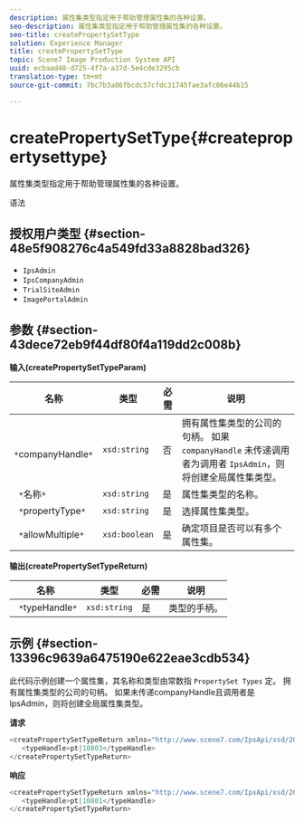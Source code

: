 ```yaml
---
description: 属性集类型指定用于帮助管理属性集的各种设置。
seo-description: 属性集类型指定用于帮助管理属性集的各种设置。
seo-title: createPropertySetType
solution: Experience Manager
title: createPropertySetType
topic: Scene7 Image Production System API
uuid: ecbaad48-d725-4f7a-a37d-5e4cde3295cb
translation-type: tm+mt
source-git-commit: 7bc7b3a86fbcdc57cfdc31745fae3afc06e44b15

---
```



# createPropertySetType{#createpropertysettype}

属性集类型指定用于帮助管理属性集的各种设置。

语法

## 授权用户类型 {#section-48e5f908276c4a549fd33a8828bad326}

* `IpsAdmin`
* `IpsCompanyAdmin`
* `TrialSiteAdmin`
* `ImagePortalAdmin`

## 参数 {#section-43dece72eb9f44df80f4a119dd2c008b}

**输入(createPropertySetTypeParam)**

| 名称 | 类型 | 必需 | 说明 |
|---|---|---|---|
| ` *`companyHandle`*` | `xsd:string` | 否 | 拥有属性集类型的公司的句柄。 如果 `companyHandle` 未传递调用者为调用者 `IpsAdmin`，则将创建全局属性集类型。 |
| ` *`名称`*` | `xsd:string` | 是 | 属性集类型的名称。 |
| ` *`propertyType`*` | `xsd:string` | 是 | 选择属性集类型。 |
| ` *`allowMultiple`*` | `xsd:boolean` | 是 | 确定项目是否可以有多个属性集。 |

**输出(createPropertySetTypeReturn)**

| 名称 | 类型 | 必需 | 说明 |
|---|---|---|---|
| ` *`typeHandle`*` | `xsd:string` | 是 | 类型的手柄。 |

## 示例 {#section-13396c9639a6475190e622eae3cdb534}

此代码示例创建一个属性集，其名称和类型由常数指 `PropertySet Types` 定。 拥有属性集类型的公司的句柄。 如果未传递companyHandle且调用者是IpsAdmin，则将创建全局属性集类型。

**请求**

```java
<createPropertySetTypeReturn xmlns="http://www.scene7.com/IpsApi/xsd/2008-01-15">
   <typeHandle>pt|10803</typeHandle>
</createPropertySetTypeReturn>
```

**响应**

```java
<createPropertySetTypeReturn xmlns="http://www.scene7.com/IpsApi/xsd/2008-01-15">
   <typeHandle>pt|10801</typeHandle>
</createPropertySetTypeReturn>
```

